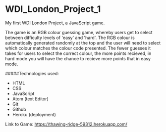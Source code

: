 # WDI_London_Project_1

My first WDI London Project, a JavaScript game. 

The game is an RGB colour guessing game, whereby users get to select between difficulty levels of 'easy' and 'hard'. The RGB colour is automatically generated randomly at the top and the user will need to select which colour matches the colour code presented. The fewer guesses it takes for users to select the correct colour, the more points recieved, in hard mode you will have the chance to recieve more points that in easy mode. 

#####Technologies used:

* HTML
* CSS
* JavaScript 
* Atom (text Editor) 
* Git
* Github
* Heroku (deployment)


Link to Game:  https://thawing-ridge-59312.herokuapp.com/ 
